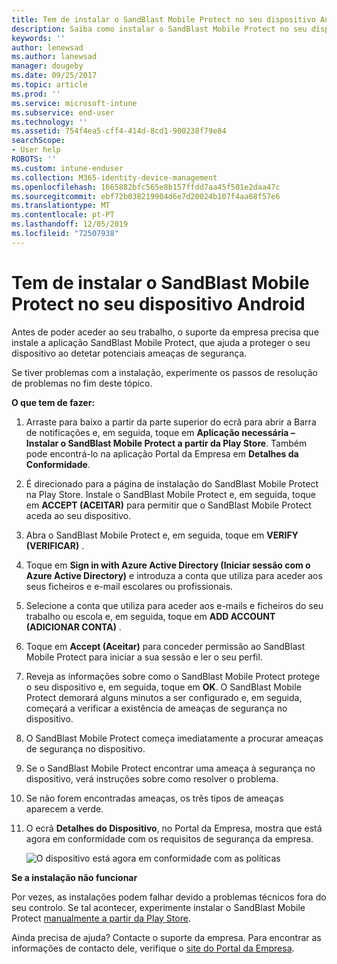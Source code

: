 ```yaml
---
title: Tem de instalar o SandBlast Mobile Protect no seu dispositivo Android | Documentos da Microsoft
description: Saiba como instalar o SandBlast Mobile Protect no seu dispositivo Android.
keywords: ''
author: lenewsad
ms.author: lanewsad
manager: dougeby
ms.date: 09/25/2017
ms.topic: article
ms.prod: ''
ms.service: microsoft-intune
ms.subservice: end-user
ms.technology: ''
ms.assetid: 754f4ea5-cff4-414d-8cd1-900238f79e84
searchScope:
- User help
ROBOTS: ''
ms.custom: intune-enduser
ms.collection: M365-identity-device-management
ms.openlocfilehash: 1665882bfc565e8b157ffdd7aa45f501e2daa47c
ms.sourcegitcommit: ebf72b038219904d6e7d20024b107f4aa68f57e6
ms.translationtype: MT
ms.contentlocale: pt-PT
ms.lasthandoff: 12/05/2019
ms.locfileid: "72507938"
---
```

# <a name="you-need-to-install-sandblast-mobile-protect-on-your-android-device"></a>Tem de instalar o SandBlast Mobile Protect no seu dispositivo Android

Antes de poder aceder ao seu trabalho, o suporte da empresa precisa que instale a aplicação SandBlast Mobile Protect, que ajuda a proteger o seu dispositivo ao detetar potenciais ameaças de segurança.

Se tiver problemas com a instalação, experimente os passos de resolução de problemas no fim deste tópico.

**O que tem de fazer:**

1. Arraste para baixo a partir da parte superior do ecrã para abrir a Barra de notificações e, em seguida, toque em **Aplicação necessária – Instalar o SandBlast Mobile Protect a partir da Play Store**. Também pode encontrá-lo na aplicação Portal da Empresa em __Detalhes da Conformidade__.

2. É direcionado para a página de instalação do SandBlast Mobile Protect na Play Store. Instale o SandBlast Mobile Protect e, em seguida, toque em **ACCEPT (ACEITAR)** para permitir que o SandBlast Mobile Protect aceda ao seu dispositivo.

3. Abra o SandBlast Mobile Protect e, em seguida, toque em **VERIFY (VERIFICAR)** .

4. Toque em **Sign in with Azure Active Directory (Iniciar sessão com o Azure Active Directory)** e introduza a conta que utiliza para aceder aos seus ficheiros e e-mail escolares ou profissionais.

5. Selecione a conta que utiliza para aceder aos e-mails e ficheiros do seu trabalho ou escola e, em seguida, toque em **ADD ACCOUNT (ADICIONAR CONTA)** .

6. Toque em **Accept (Aceitar)** para conceder permissão ao SandBlast Mobile Protect para iniciar a sua sessão e ler o seu perfil.

7. Reveja as informações sobre como o SandBlast Mobile Protect protege o seu dispositivo e, em seguida, toque em **OK**. O SandBlast Mobile Protect demorará alguns minutos a ser configurado e, em seguida, começará a verificar a existência de ameaças de segurança no dispositivo.

8. O SandBlast Mobile Protect começa imediatamente a procurar ameaças de segurança no dispositivo.

9. Se o SandBlast Mobile Protect encontrar uma ameaça à segurança no dispositivo, verá instruções sobre como resolver o problema.

10. Se não forem encontradas ameaças, os três tipos de ameaças aparecem a verde.

11. O ecrã **Detalhes do Dispositivo**, no Portal da Empresa, mostra que está agora em conformidade com os requisitos de segurança da empresa.

    ![O dispositivo está agora em conformidade com as políticas](./media/mtd-device-now-compliant-android.png)

**Se a instalação não funcionar**

Por vezes, as instalações podem falhar devido a problemas técnicos fora do seu controlo. Se tal acontecer, experimente instalar o SandBlast Mobile Protect [manualmente a partir da Play Store](https://play.google.com/store/apps/details?id=com.lacoon.security.fox).

Ainda precisa de ajuda? Contacte o suporte da empresa. Para encontrar as informações de contacto dele, verifique o [site do Portal da Empresa](https://go.microsoft.com/fwlink/?linkid=2010980).
